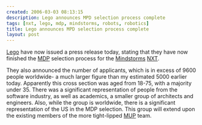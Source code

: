 ```yaml
---
created: 2006-03-03 08:13:15
description: Lego announces MPD selection process complete
tags: [nxt, lego, mdp, mindstorms, robots, robotics]
title: Lego announces MPD selection process complete
layout: post
---
```

[Lego](/wiki/lego.html) have now issued a press release today, stating that they have now finished the
[MDP](/wiki/mdp.html "The Mindstorms Developer Panel") selection process for the [Mindstorms](/wiki/mindstorms.html "A Robotic construction toy system from Lego") [NXT](/wiki/nxt.html "Legos NeXT generation robotics kit").

They also announced the number of applicants, which is in excess of 9600 people worldwide- a much larger figure than my estimated 5000 earlier today. Apparently this cross section was aged from 18-75, with a majority under 35. There was a significant representation of people from the software industry, as well as academics, a smaller group of architects and engineers. Also, while the group is worldwide, there is a significant representation of the US in the MDP selection. This group will extend upon the existing members of the more tight-lipped [MUP](/wiki/mup.html "Mindstorms User Panel") team.
